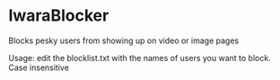 # IwaraBlocker
Blocks pesky users from showing up on video or image pages

Usage: edit the blocklist.txt with the names of users you want to block. Case insensitive
